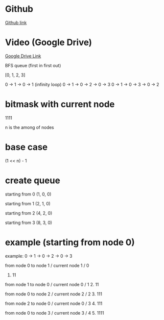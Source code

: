 # Github
[Github link](https://github.com/jackngaijn/Python-Code-Challenge)

# Video (Google Drive)
[Google Drive Link](https://drive.google.com/file/d/1HEO7u87kVgKcA4opUiby9gStDcNQb-R2/view?usp=sharing)

BFS 
queue (first in first out)

[0, 1, 2, 3]

0 -> 1 -> 0 -> 1  (infinity loop) 
0 -> 1 -> 0 -> 2 -> 0 -> 3
0 -> 1 -> 0 -> 3 -> 0 -> 2

# bitmask with current node
1111




n is the among of nodes
# base case
(1 << n) - 1


# create queue 
starting from 0 
(1, 0, 0)

starting from 1
(2, 1, 0)

starting from 2
(4, 2, 0)

starting from 3
(8, 3, 0)


# example (starting from node 0)
example: 0 -> 1 -> 0 -> 2 -> 0 -> 3

from node 0 to node 1 / current node 1 / 0
1. 11

from node 1 to node 0 / current node 0 / 1
2. 11

from node 0 to node 2 / current node 2 / 2
3. 111

from node 2 to node 0 / current node 0 / 3
4. 111

from node 0 to node 3 / current node 3 / 4
5. 1111


